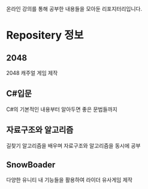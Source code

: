 온라인 강의를 통해 공부한 내용들을 모아둔 리포지터리입니다.

# Repositery 정보

## 2048
  2048 캐주얼 게임 제작

## C#입문
  C#의 기본적인 내용부터 알아두면 좋은 문법들까지

## 자료구조와 알고리즘
  길찾기 알고리즘을 배우며 자료구조와 알고리즘을 동시에 공부

## SnowBoader
  다양한 유니티 내 기능들을 활용하여 라이더 유사게임 제작
